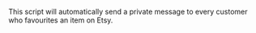 
This script will automatically send a private message to every customer who favourites an item on Etsy.
